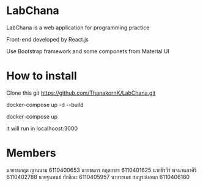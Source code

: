 # LabChana

LabChana is a web application for programming practice

Front-end developed by React.js

Use Bootstrap framework and some componets from Material UI

# How to install

Clone this git https://github.com/ThanakornK/LabChana.git

 docker-compose up -d --build

 docker-compose up

it will run in localhoost:3000

# Members

นายธนกฤต ญานนาม	6110400653
นายธนกร กฤตยาธร	6110401625
นายธีรวีร์ พจนานภาศิริ	6110402788
นายฐนพนธ์ ทักขิณะ	6110405957
นายวรเมธ สมบูรณ์เอนก	6110406180

